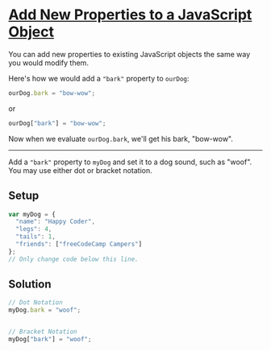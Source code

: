 # [Add New Properties to a JavaScript Object](https://learn.freecodecamp.org/javascript-algorithms-and-data-structures/basic-javascript/add-new-properties-to-a-javascript-object)

You can add new properties to existing JavaScript objects the same way you would modify them.

Here's how we would add a `"bark"` property to `ourDog`:

```js
ourDog.bark = "bow-wow";
```

or

```js
ourDog["bark"] = "bow-wow";
```

Now when we evaluate `ourDog.bark`, we'll get his bark, "bow-wow".

---

Add a `"bark"` property to `myDog` and set it to a dog sound, such as "woof". You may use either dot or bracket notation.

## Setup

```js
var myDog = {
  "name": "Happy Coder",
  "legs": 4,
  "tails": 1,
  "friends": ["freeCodeCamp Campers"]
};
// Only change code below this line.
```

## Solution

```js
// Dot Notation
myDog.bark = "woof";


// Bracket Notation
myDog["bark"] = "woof";
```